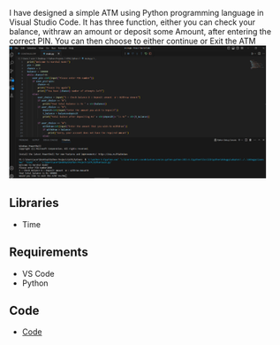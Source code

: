 
I have designed a simple ATM using Python programming language in Visual Studio Code. It has three function, either you can check your balance, withraw an amount or deposit some Amount, after entering the correct PIN. You can then choose to either continue or Exit the ATM
<img src="data/Screenshot 2023-05-28 111758.png" height="240" >


## Libraries
* Time



## Requirements
* VS Code
* Python

## Code 

* [Code](code/main.py)
